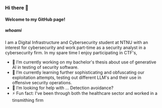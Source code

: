 ### Hi there 👋
#### Welcome to my GitHub page!
##### whoami
I am a Digital Infrastructure and Cybersecurity student at NTNU with an interest for cybersecurity and work part-time as a security analyst in a cybersecurity firm.
In my spare time I enjoy participating in CTF's, 

- 🔭 I’m currently working on my bachelor's thesis about use of generative AI in testing of security software.
- 🌱 I’m currently learning further sophisticating and obfuscating our exploitation attempts, testing out different LLM's and their use in offensive security operations.
- 🤔 I’m looking for help with ... Detection avoidance?
- ⚡ Fun fact: I've been through both the healthcare sector and worked in a tinsmithing firm
<!--
**Eikentotre/Eikentotre** is a ✨ _special_ ✨ repository because its `README.md` (this file) appears on your GitHub profile.
Here are some ideas to get you started:
- 👯 I’m looking to collaborate on ...
- 💬 Ask me about ...
- 📫 How to reach me: ...
- 😄 Pronouns: ...
-->
